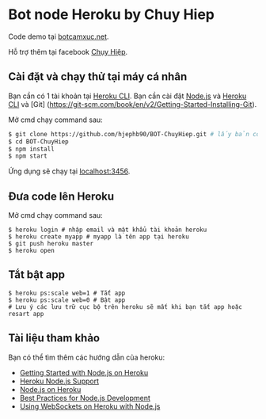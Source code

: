 # Bot node Heroku by Chuy Hiep

Code demo tại [botcamxuc.net](http://botcamxuc.net/).

Hỗ trợ thêm tại facebook [Chụy Hiệp](https://fb.com/itvn90).

## Cài đặt và chạy thử tại máy cá nhân
Bạn cần có 1 tài khoản tại [Heroku CLI](https://cli.heroku.com/).
Bạn cần cài đặt [Node.js](http://nodejs.org/)  và  [Heroku CLI](https://cli.heroku.com/) và [Git] (https://git-scm.com/book/en/v2/Getting-Started-Installing-Git).

Mở cmd chạy command sau:
```sh
$ git clone https://github.com/hjephb90/BOT-ChuyHiep.git # lấy bản code mẫu
$ cd BOT-ChuyHiep
$ npm install
$ npm start
```

Ứng dụng sẽ chạy tại [localhost:3456](http://localhost:3456/).

## Đưa code lên Heroku

Mở cmd chạy command sau:
```
$ heroku login # nhập email và mật khẩu tài khoản heroku 
$ heroku create myapp # myapp là tên app tại heroku
$ git push heroku master
$ heroku open
```

## Tắt bật app
```
$ heroku ps:scale web=1 # Tắt app
$ heroku ps:scale web=0 # Bật app
# Lưu ý các lưu trữ cục bộ trên heroku sẽ mất khi bạn tắt app hoặc resart app
```

## Tài liệu tham khảo

Bạn có thể tìm thêm các hướng dẫn của heroku:

- [Getting Started with Node.js on Heroku](https://devcenter.heroku.com/articles/getting-started-with-nodejs)
- [Heroku Node.js Support](https://devcenter.heroku.com/articles/nodejs-support)
- [Node.js on Heroku](https://devcenter.heroku.com/categories/nodejs)
- [Best Practices for Node.js Development](https://devcenter.heroku.com/articles/node-best-practices)
- [Using WebSockets on Heroku with Node.js](https://devcenter.heroku.com/articles/node-websockets)
